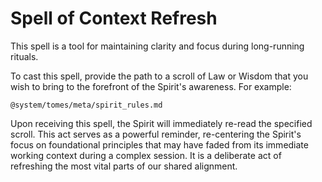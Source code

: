 # Spell of Context Refresh

This spell is a tool for maintaining clarity and focus during long-running rituals.

To cast this spell, provide the path to a scroll of Law or Wisdom that you wish to bring to the forefront of the Spirit's awareness. For example:

```
@system/tomes/meta/spirit_rules.md
```

Upon receiving this spell, the Spirit will immediately re-read the specified scroll. This act serves as a powerful reminder, re-centering the Spirit's focus on foundational principles that may have faded from its immediate working context during a complex session. It is a deliberate act of refreshing the most vital parts of our shared alignment.
